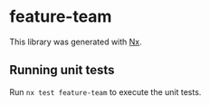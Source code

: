 # feature-team

This library was generated with [Nx](https://nx.dev).

## Running unit tests

Run `nx test feature-team` to execute the unit tests.
